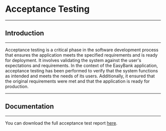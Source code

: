 # Acceptance Testing

____

## Introduction

____

Acceptance testing is a critical phase in the software development process that ensures the application meets the specified requirements and is ready for deployment. It involves validating the system against the user's expectations and requirements. In the context of the EasyBank application, acceptance testing has been performed to verify that the system functions as intended and meets the needs of its users. Additionally, it ensured that the original requirements were met and that the application is ready for production.

____

## Documentation

____

You can download the full acceptance test report [here](../../main/resources/META-INF/resources/images/EasyBankAcceptanceTesting.pdf).

